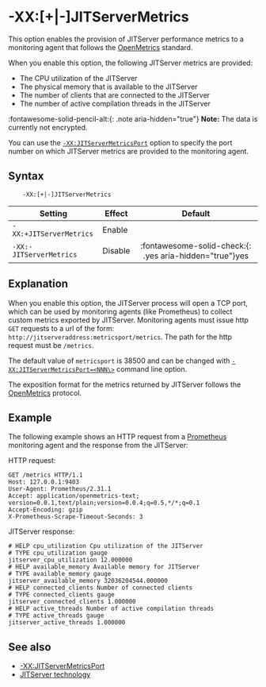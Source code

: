 <!--
* Copyright (c) 2017, 2022 IBM Corp. and others
*
* This program and the accompanying materials are made
* available under the terms of the Eclipse Public License 2.0
* which accompanies this distribution and is available at
* https://www.eclipse.org/legal/epl-2.0/ or the Apache
* License, Version 2.0 which accompanies this distribution and
* is available at https://www.apache.org/licenses/LICENSE-2.0.
*
* This Source Code may also be made available under the
* following Secondary Licenses when the conditions for such
* availability set forth in the Eclipse Public License, v. 2.0
* are satisfied: GNU General Public License, version 2 with
* the GNU Classpath Exception [1] and GNU General Public
* License, version 2 with the OpenJDK Assembly Exception [2].
*
* [1] https://www.gnu.org/software/classpath/license.html
* [2] http://openjdk.java.net/legal/assembly-exception.html
*
* SPDX-License-Identifier: EPL-2.0 OR Apache-2.0 OR GPL-2.0 WITH
* Classpath-exception-2.0 OR LicenseRef-GPL-2.0 WITH Assembly-exception
-->

# -XX:[+|-]JITServerMetrics

This option enables the provision of JITServer performance metrics to a monitoring agent that follows the [OpenMetrics](https://openmetrics.io/) standard.

When you enable this option, the following JITServer metrics are provided:

- The CPU utilization of the JITServer
- The physical memory that is available to the JITServer
- The number of clients that are connected to the JITServer
- The number of active compilation threads in the JITServer

:fontawesome-solid-pencil-alt:{: .note aria-hidden="true"} **Note:** The data is currently not encrypted.

You can use the [`-XX:JITServerMetricsPort`](xxjitservemetricsport.md) option to specify the port number on which JITServer metrics are provided to the monitoring agent.

## Syntax

        -XX:[+|-]JITServerMetrics

| Setting                    | Effect  | Default                                                                              |
|----------------------------|---------|:------------------------------------------------------------------------------------:|
|`-XX:+JITServerMetrics` | Enable  |                                                                                      |
|`-XX:-JITServerMetrics` | Disable | :fontawesome-solid-check:{: .yes aria-hidden="true"}<span class="sr-only">yes</span> |

## Explanation

 When you enable this option, the JITServer process will open a TCP port, which can be used by monitoring agents (like Prometheus) to collect custom metrics exported by JITServer. Monitoring agents must issue http `GET` requests to a url of the form: `http://jitserveraddress:metricsport/metrics`. The path for the http request must be `/metrics`.
 
 The default value of `metricsport` is 38500 and can be changed with [`-XX:JITServerMetricsPort=<NNN\>`](xxjitservemetricsport.md) command line option.
 
 The exposition format for the metrics returned by JITServer follows the [OpenMetrics](https://openmetrics.io/) protocol.

## Example

The following example shows an HTTP request from a [Prometheus](https://prometheus.io/docs/introduction/overview/) monitoring agent and the response from the JITServer:

HTTP request:

   ```
   GET /metrics HTTP/1.1
   Host: 127.0.0.1:9403
   User-Agent: Prometheus/2.31.1
   Accept: application/openmetrics-text; version=0.0.1,text/plain;version=0.0.4;q=0.5,*/*;q=0.1
   Accept-Encoding: gzip
   X-Prometheus-Scrape-Timeout-Seconds: 3
   ```

JITServer response:

   ```
   # HELP cpu_utilization Cpu utilization of the JITServer
   # TYPE cpu_utilization gauge
   jitserver_cpu_utilization 12.000000
   # HELP available_memory Available memory for JITServer
   # TYPE available_memory gauge
   jitserver_available_memory 32036204544.000000
   # HELP connected_clients Number of connected clients
   # TYPE connected_clients gauge
   jitserver_connected_clients 1.000000
   # HELP active_threads Number of active compilation threads
   # TYPE active_threads gauge
   jitserver_active_threads 1.000000
   ```

## See also

- [-XX:JITServerMetricsPort](xxjitservemetricsport.md)
- [JITServer technology](jitserver.md)

<!-- ==== END OF TOPIC ==== xxjitservermetrics.md ==== -->
